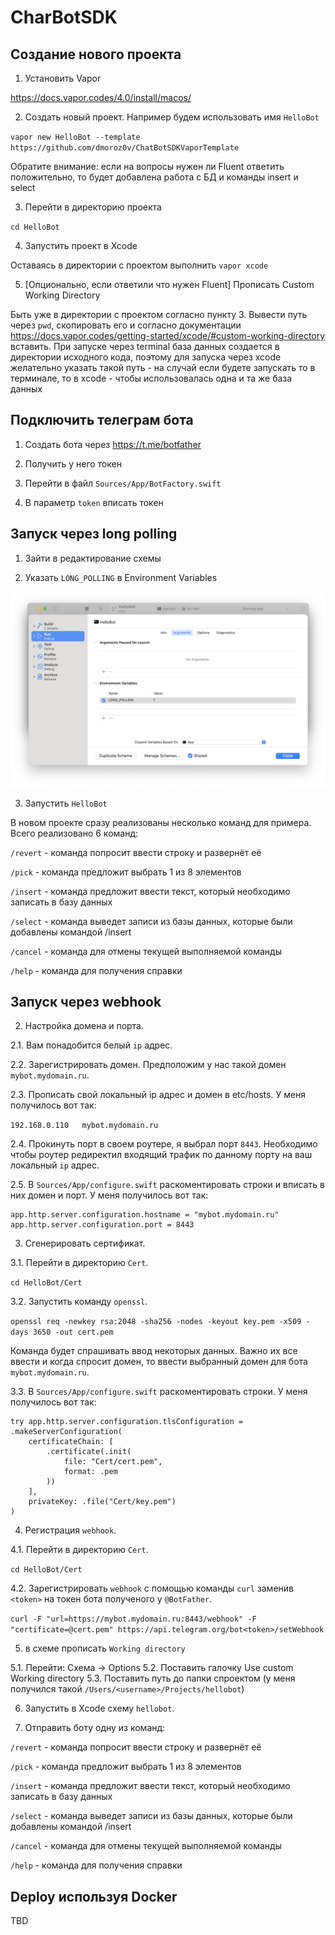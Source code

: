 # CharBotSDK

## Создание нового проекта

1. Установить Vapor

https://docs.vapor.codes/4.0/install/macos/

2. Cоздать новый проект. Например будем использовать имя `HelloBot`

`vapor new HelloBot --template https://github.com/dmoroz0v/ChatBotSDKVaporTemplate`

Обратите внимание: если на вопросы нужен ли Fluent ответить положительно, то будет добавлена работа с БД и команды insert и select

3. Перейти в директорию проекта

`cd HelloBot`

4. Запустить проект в Xcode

Оставаясь в директории с проектом выполнить `vapor xcode`

5. [Опционально, если ответили что нужен Fluent] Прописать Custom Working Directory 

Быть уже в директории с проектом согласно пункту 3. Вывести путь через `pwd`, скопировать его и согласно документации https://docs.vapor.codes/getting-started/xcode/#custom-working-directory вставить. При запуске через terminal база данных создается в директории исходного кода, поэтому для запуска через xcode желательно указать такой путь - на случай если будете запускать то в терминале, то в xcode - чтобы использовалась одна и та же база данных

## Подключить телеграм бота

1. Создать бота через https://t.me/botfather

2. Получить у него токен

3. Перейти в файл `Sources/App/BotFactory.swift`

4. В параметр `token` вписать токен

## Запуск через long polling

1. Зайти в редактирование схемы

2. Указать `LONG_POLLING` в Environment Variables

![Kiku](screen_shot_2.png)

3. Запустить `HelloBot`

В новом проекте сразу реализованы несколько команд для примера. Всего реализовано 6 команд:

`/revert` - команда попросит ввести строку и развернёт её

`/pick` - команда предложит выбрать 1 из 8 элементов

`/insert` - команда предложит ввести текст, который необходимо записать в базу данных

`/select` - команда выведет записи из базы данных, которые были добавлены командой /insert

`/cancel` - команда для отмены текущей выполняемой команды

`/help` - команда для получения справки

## Запуск через webhook

2. Настройка домена и порта.

2.1. Вам понадобится белый `ip` адрес.

2.2. Зарегистрировать домен. Предположим у нас такой домен `mybot.mydomain.ru`.

2.3. Прописать свой локальный ip адрес и домен в etc/hosts. У меня получилось вот так:

`192.168.0.110   mybot.mydomain.ru`

2.4. Прокинуть порт в своем роутере, я выбрал порт `8443`. Необходимо чтобы роутер редиректил входящий трафик по данному порту на ваш локальный `ip` адрес.

2.5. В `Sources/App/configure.swift` раcкоментировать строки и вписать в них домен и порт. У меня получилось вот так:

    app.http.server.configuration.hostname = "mybot.mydomain.ru"
    app.http.server.configuration.port = 8443

3. Сгенерировать сертификат.

3.1. Перейти в директорию `Cert`.

`cd HelloBot/Cert`

3.2. Запустить команду `openssl`.

`openssl req -newkey rsa:2048 -sha256 -nodes -keyout key.pem -x509 -days 3650 -out cert.pem`

Команда будет спрашивать ввод некоторых данных. Важно их все ввести и когда спросит домен, то ввести выбранный домен для бота `mybot.mydomain.ru`.

3.3. В `Sources/App/configure.swift` раскоментировать строки. У меня получилось вот так:

    try app.http.server.configuration.tlsConfiguration = .makeServerConfiguration(
        certificateChain: [
            .certificate(.init(
                file: "Cert/cert.pem",
                format: .pem
            ))
        ],
        privateKey: .file("Cert/key.pem")
    )

4. Регистрация `webhook`.

4.1. Перейти в директорию `Cert`.

`cd HelloBot/Cert`

4.2. Зарегистрировать `webhook` с помощью команды `curl` заменив `<token>` на токен бота полученого у `@BotFather`.

`curl -F "url=https://mybot.mydomain.ru:8443/webhook" -F "certificate=@cert.pem" https://api.telegram.org/bot<token>/setWebhook`

5. в схеме прописать `Working directory`

5.1. Перейти: Схема -> Options
5.2. Поставить галочку Use custom Working directory
5.3. Поставить путь до папки спроектом (у меня получился такой `/Users/<username>/Projects/hellobot`)

6. Запустить в Xcode схему `hellobot`.

7. Отправить боту одну из команд:

`/revert` - команда попросит ввести строку и развернёт её

`/pick` - команда предложит выбрать 1 из 8 элементов

`/insert` - команда предложит ввести текст, который необходимо записать в базу данных

`/select` - команда выведет записи из базы данных, которые были добавлены командой /insert

`/cancel` - команда для отмены текущей выполняемой команды

`/help` - команда для получения справки

## Deploy используя Docker

TBD
